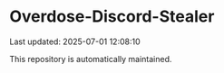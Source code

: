 # Overdose-Discord-Stealer

Last updated: 2025-07-01 12:08:10

This repository is automatically maintained.
